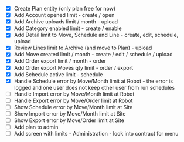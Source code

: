 - [x] Create Plan entity (only plan free for now)
- [x] Add Account opened limit - create / open
- [x] Add Archive uploads limit / month - upload
- [x] Add Category enabled limit - create / enable
- [x] Add Detail limit to Move, Schedule and Line - create, edit, schedule, upload
- [x] Review Lines limit to Archive (and move to Plan) - upload
- [x] Add Move created limit / month - create / edit / schedule / upload
- [x] Add Order export limit / month - order
- [x] Add Order export Moves qty limit - order / export
- [x] Add Schedule active limit - schedule
- [x] Handle Schedule error by Move/Month limit at Robot - the error is logged and one user does not keep other user from run schedules
- [ ] Handle Import error by Move/Month limit at Robot
- [ ] Handle Export error by Move/Order limit at Robot
- [ ] Show Schedule error by Move/Month limit at Site
- [ ] Show Import error by Move/Month limit at Site
- [ ] Show Export error by Move/Order limit at Site
- [ ] Add plan to admin
- [ ] Add screen with limits - Administration - look into contract for menu
